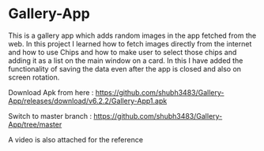 # Gallery-App

This is a gallery app which adds random images in the app fetched from the web. In this project I learned how to fetch images directly from the internet and how to use Chips and how to make user to select those chips and adding it as a list on the main window on a card. In this I have added the functionality of saving the data even after the app is closed and also on screen rotation.

Download Apk from here : https://github.com/shubh3483/Gallery-App/releases/download/v6.2.2/Gallery-App1.apk

Switch to master branch : https://github.com/shubh3483/Gallery-App/tree/master

A video is also attached for the reference 
